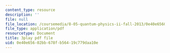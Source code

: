 ```yaml
---
content_type: resource
description: ''
file: null
file_location: /coursemedia/8-05-quantum-physics-ii-fall-2013/0e40e65602bb678fb56419c779daa10e_v3dkStu-tMc.pdf
file_type: application/pdf
resourcetype: Document
title: 3play pdf file
uid: 0e40e656-02bb-678f-b564-19c779daa10e
---
```

